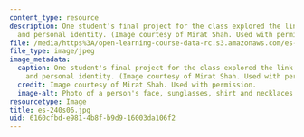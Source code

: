 ```yaml
---
content_type: resource
description: One student's final project for the class explored the link between clothes
  and personal identity. (Image courtesy of Mirat Shah. Used with permission.)
file: /media/https%3A/open-learning-course-data-rc.s3.amazonaws.com/es-240-composing-your-life-exploration-of-self-through-visual-arts-and-writing-spring-2006/6160cfbde9814b8fb9d916003da106f2_es-240s06.jpg
file_type: image/jpeg
image_metadata:
  caption: One student's final project for the class explored the link between clothes
    and personal identity. (Image courtesy of Mirat Shah. Used with permission.)
  credit: Image courtesy of Mirat Shah. Used with permission.
  image-alt: Photo of a person's face, sunglasses, shirt and necklaces.
resourcetype: Image
title: es-240s06.jpg
uid: 6160cfbd-e981-4b8f-b9d9-16003da106f2
---
```

